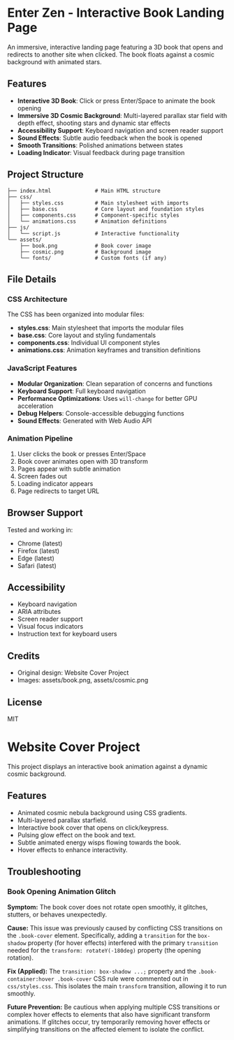 # Enter Zen - Interactive Book Landing Page

An immersive, interactive landing page featuring a 3D book that opens and redirects to another site when clicked. The book floats against a cosmic background with animated stars.

## Features

- **Interactive 3D Book**: Click or press Enter/Space to animate the book opening
- **Immersive 3D Cosmic Background**: Multi-layered parallax star field with depth effect, shooting stars and dynamic star effects
- **Accessibility Support**: Keyboard navigation and screen reader support
- **Sound Effects**: Subtle audio feedback when the book is opened
- **Smooth Transitions**: Polished animations between states
- **Loading Indicator**: Visual feedback during page transition

## Project Structure

```
├── index.html              # Main HTML structure
├── css/
│   ├── styles.css          # Main stylesheet with imports
│   ├── base.css            # Core layout and foundation styles
│   ├── components.css      # Component-specific styles
│   └── animations.css      # Animation definitions
├── js/
│   └── script.js           # Interactive functionality
└── assets/
    ├── book.png            # Book cover image
    ├── cosmic.png          # Background image
    └── fonts/              # Custom fonts (if any)
```

## File Details

### CSS Architecture

The CSS has been organized into modular files:

- **styles.css**: Main stylesheet that imports the modular files
- **base.css**: Core layout and styling fundamentals
- **components.css**: Individual UI component styles
- **animations.css**: Animation keyframes and transition definitions

### JavaScript Features

- **Modular Organization**: Clean separation of concerns and functions
- **Keyboard Support**: Full keyboard navigation 
- **Performance Optimizations**: Uses `will-change` for better GPU acceleration
- **Debug Helpers**: Console-accessible debugging functions
- **Sound Effects**: Generated with Web Audio API

### Animation Pipeline

1. User clicks the book or presses Enter/Space
2. Book cover animates open with 3D transform
3. Pages appear with subtle animation
4. Screen fades out
5. Loading indicator appears
6. Page redirects to target URL

## Browser Support

Tested and working in:
- Chrome (latest)
- Firefox (latest)
- Edge (latest)
- Safari (latest)

## Accessibility

- Keyboard navigation
- ARIA attributes
- Screen reader support
- Visual focus indicators
- Instruction text for keyboard users

## Credits

- Original design: Website Cover Project
- Images: assets/book.png, assets/cosmic.png

## License

MIT 

# Website Cover Project

This project displays an interactive book animation against a dynamic cosmic background.

## Features

*   Animated cosmic nebula background using CSS gradients.
*   Multi-layered parallax starfield.
*   Interactive book cover that opens on click/keypress.
*   Pulsing glow effect on the book and text.
*   Subtle animated energy wisps flowing towards the book.
*   Hover effects to enhance interactivity.

## Troubleshooting

### Book Opening Animation Glitch

**Symptom:** The book cover does not rotate open smoothly, it glitches, stutters, or behaves unexpectedly.

**Cause:** This issue was previously caused by conflicting CSS transitions on the `.book-cover` element. Specifically, adding a `transition` for the `box-shadow` property (for hover effects) interfered with the primary `transition` needed for the `transform: rotateY(-180deg)` property (the opening rotation).

**Fix (Applied):** The `transition: box-shadow ...;` property and the `.book-container:hover .book-cover` CSS rule were commented out in `css/styles.css`. This isolates the main `transform` transition, allowing it to run smoothly.

**Future Prevention:** Be cautious when applying multiple CSS transitions or complex hover effects to elements that also have significant transform animations. If glitches occur, try temporarily removing hover effects or simplifying transitions on the affected element to isolate the conflict. 